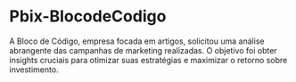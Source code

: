 # Pbix-BlocodeCodigo
A Bloco de Código, empresa focada em artigos, solicitou uma análise abrangente das campanhas de marketing realizadas. O objetivo foi obter insights cruciais para otimizar suas estratégias e maximizar o retorno sobre investimento.
